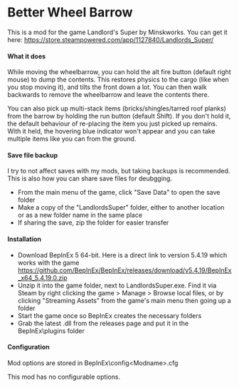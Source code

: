 # Better Wheel Barrow

This is a mod for the game Landlord's Super by Minskworks. You can get it here: https://store.steampowered.com/app/1127840/Landlords_Super/

#### What it does

While moving the wheelbarrow, you can hold the alt fire button (default right mouse) to dump the contents. This restores physics to the cargo (like when you stop moving it), and tilts the front down a lot. You can then walk backwards to remove the wheelbarrow and leave the contents there.

You can also pick up multi-stack items (bricks/shingles/tarred roof planks) from the barrow by holding the run button (default Shift). If you don't hold it, the default behaviour of re-placing the item you just picked up remains. With it held, the hovering blue indicator won't appear and you can take multiple items like you can from the ground.

#### Save file backup

I try to not affect saves with my mods, but taking backups is recommended. This is also how you can share save files for deubgging.

* From the main menu of the game, click "Save Data" to open the save folder
* Make a copy of the "LandlordsSuper" folder, either to another location or as a new folder name in the same place
* If sharing the save, zip the folder for easier transfer

#### Installation

* Download BepInEx 5 64-bit. Here is a direct link to version 5.4.19 which works with the game https://github.com/BepInEx/BepInEx/releases/download/v5.4.19/BepInEx_x64_5.4.19.0.zip
* Unzip it into the game folder, next to LandlordsSuper.exe. Find it via Steam by right clicking the game > Manage > Browse local files, or by clicking "Streaming Assets" from the game's main menu then going up a folder
* Start the game once so BepInEx creates the necessary folders
* Grab the latest .dll from the releases page and put it in the BepInEx\plugins folder
 
#### Configuration

Mod options are stored in BepInEx\config\<Modname>.cfg

This mod has no configurable options.